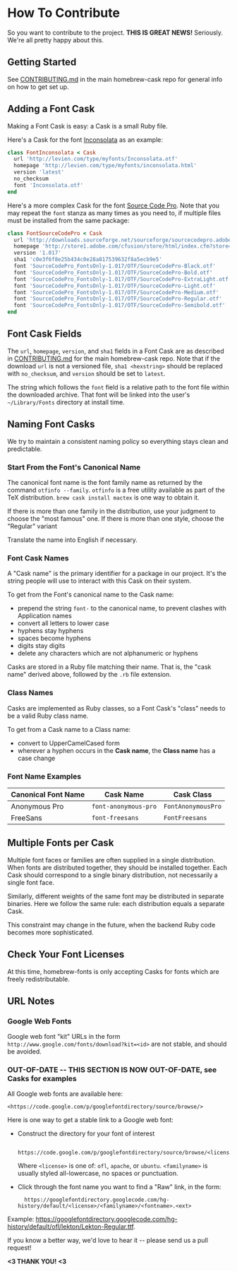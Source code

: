 # How To Contribute

So you want to contribute to the project. **THIS IS GREAT NEWS!**  Seriously. We're
all pretty happy about this.

## Getting Started

See [CONTRIBUTING.md](https://github.com/phinze/homebrew-cask/blob/master/CONTRIBUTING.md) in the main homebrew-cask repo for general info on how to get set up.

## Adding a Font Cask

Making a Font Cask is easy: a Cask is a small Ruby file.

Here's a Cask for the font [Inconsolata](http://levien.com/type/myfonts/inconsolata.html) as an example:
```ruby
class FontInconsolata < Cask
  url 'http://levien.com/type/myfonts/Inconsolata.otf'
  homepage 'http://levien.com/type/myfonts/inconsolata.html'
  version 'latest'
  no_checksum
  font 'Inconsolata.otf'
end
```

Here's a more complex Cask for the font [Source Code Pro](http://store1.adobe.com/cfusion/store/html/index.cfm?store=OLS-US&event=displayFontPackage&code=1960).  Note that you may
repeat the `font` stanza as many times as you need to, if multiple files must
be installed from the same package:

```ruby
class FontSourceCodePro < Cask
  url 'http://downloads.sourceforge.net/sourceforge/sourcecodepro.adobe/SourceCodePro_FontsOnly-1.017.zip'
  homepage 'http://store1.adobe.com/cfusion/store/html/index.cfm?store=OLS-US&event=displayFontPackage&code=1960'
  version '1.017'
  sha1 'c0e3f6f8e25b434c0e28a817539632f8a5ecb9e5'
  font 'SourceCodePro_FontsOnly-1.017/OTF/SourceCodePro-Black.otf'
  font 'SourceCodePro_FontsOnly-1.017/OTF/SourceCodePro-Bold.otf'
  font 'SourceCodePro_FontsOnly-1.017/OTF/SourceCodePro-ExtraLight.otf'
  font 'SourceCodePro_FontsOnly-1.017/OTF/SourceCodePro-Light.otf'
  font 'SourceCodePro_FontsOnly-1.017/OTF/SourceCodePro-Medium.otf'
  font 'SourceCodePro_FontsOnly-1.017/OTF/SourceCodePro-Regular.otf'
  font 'SourceCodePro_FontsOnly-1.017/OTF/SourceCodePro-Semibold.otf'
end
```

## Font Cask Fields

The `url`, `homepage`, `version`, and `sha1` fields in a Font Cask are as described in [CONTRIBUTING.md](https://github.com/phinze/homebrew-cask/blob/master/CONTRIBUTING.md) for the main homebrew-cask repo.
Note that if the download `url` is not a versioned file, `sha1 <hexstring>`
should be replaced with `no_checksum`, and `version` should be set to
`latest`.

The string which follows the `font` field is a relative path to the font
file within the downloaded archive.  That font will be linked into the
user's `~/Library/Fonts` directory at install time.

## Naming Font Casks

We try to maintain a consistent naming policy so everything stays clean and
predictable.

### Start From the Font's Canonical Name

The canonical font name is the font family name as returned by the command
`otfinfo --family`.  `otfinfo` is a free utility available as part of the
TeX distribution.  `brew cask install mactex` is one way to obtain it.

If there is more than one family in the distribution, use your judgment to
choose the "most famous" one.  If there is more than one style, choose the
"Regular" variant

Translate the name into English if necessary.

### Font Cask Names

A "Cask name" is the primary identifier for a package in our project. It's
the string people will use to interact with this Cask on their system.

To get from the Font's canonical name to the Cask name:

  * prepend the string `font-` to the canonical name, to prevent clashes
    with Application names
  * convert all letters to lower case
  * hyphens stay hyphens
  * spaces become hyphens
  * digits stay digits
  * delete any characters which are not alphanumeric or hyphens

Casks are stored in a Ruby file matching their name.  That is, the "cask
name" derived above, followed by the `.rb` file extension.

### Class Names

Casks are implemented as Ruby classes, so a Font Cask's "class" needs to be
a valid Ruby class name.

To get from a Cask name to a Class name:

  * convert to UpperCamelCased form
  * wherever a hyphen occurs in the __Cask name__, the __Class name__ has a case change

### Font Name Examples

Canonical Font Name | Cask Name            | Cask Class
--------------------|----------------------|------------------------
Anonymous Pro       | `font-anonymous-pro` | `FontAnonymousPro`
FreeSans            | `font-freesans`      | `FontFreesans`

## Multiple Fonts per Cask

Multiple font faces or families are often supplied in a single distribution.
When fonts are distributed together, they should be installed together.  Each
Cask should correspond to a single binary distribution, not necessarily a
single font face.

Similarly, different weights of the same font may be distributed in separate
binaries.  Here we follow the same rule: each distribution equals a separate
Cask.

This constraint may change in the future, when the backend Ruby code becomes
more sophisticated.

## Check Your Font Licenses

At this time, homebrew-fonts is only accepting Casks for fonts which are
freely redistributable.

## URL Notes

### Google Web Fonts

Google web font "kit" URLs in the form `http://www.google.com/fonts/download?kit=<id>`
are not stable, and should be avoided.

### OUT-OF-DATE -- THIS SECTION IS NOW OUT-OF-DATE, see Casks for examples

All Google web fonts are available here:

	<https://code.google.com/p/googlefontdirectory/source/browse/>

Here is one way to get a stable link to a Google web font:

* Construct the directory for your font of interest

		https://code.google.com/p/googlefontdirectory/source/browse/<license>/<familyname>
  Where `<license>` is one of: `ofl`, `apache`, or `ubuntu`.  `<familyname>` is
  usually styled all-lowercase, no spaces or punctuation.

* Click through the font name you want to find a "Raw" link, in the form:

		https://googlefontdirectory.googlecode.com/hg-history/default/<license>/<familyname>/<fontname>.<ext>

Example: <https://googlefontdirectory.googlecode.com/hg-history/default/ofl/lekton/Lekton-Regular.ttf>.

If you know a better way, we'd love to hear it -- please send us a pull
request!

**<3 THANK YOU! <3**
